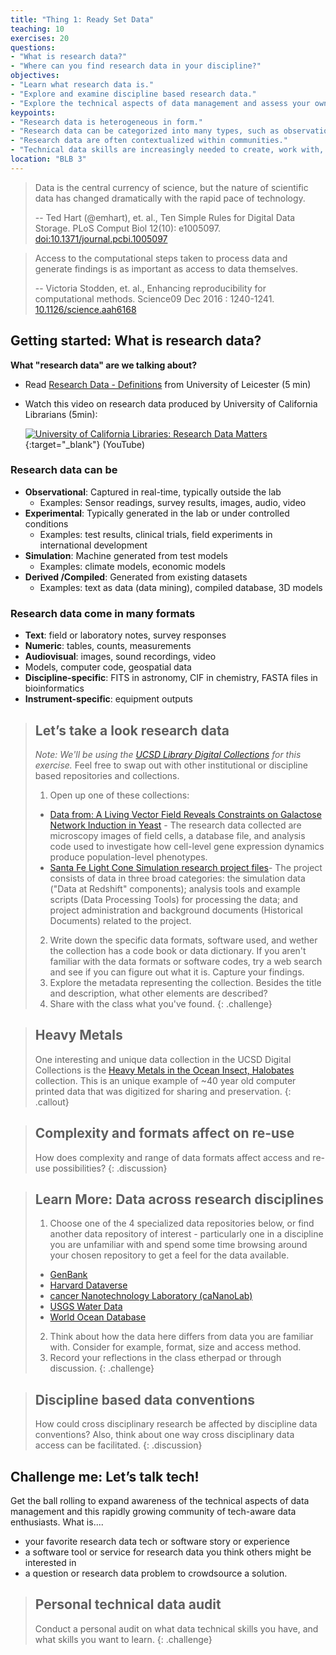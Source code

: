 ```yaml
---
title: "Thing 1: Ready Set Data"
teaching: 10
exercises: 20
questions:
- "What is research data?"
- "Where can you find research data in your discipline?"
objectives:
- "Learn what research data is."
- "Explore and examine discipline based research data."
- "Explore the technical aspects of data management and assess your own skills."
keypoints:
- "Research data is heterogeneous in form."
- "Research data can be categorized into many types, such as observational, experimental, simulation, derived or compiled, and reference."
- "Research data are often contextualized within communities."
- "Technical data skills are increasingly needed to create, work with, understand and make sense of research data."
location: "BLB 3"
---
```

> Data is the central currency of science, but the nature of scientific data has changed dramatically with the rapid pace of technology.
>
> -- Ted Hart (@emhart), et. al., Ten Simple Rules for Digital Data Storage. PLoS Comput Biol 12(10): e1005097. [doi:10.1371/journal.pcbi.1005097](http://dx.doi.org/10.1371/journal.pcbi.1005097)

>Access to the computational steps taken to process data and generate findings is as important as access to data themselves.
>
> -- Victoria Stodden, et. al., Enhancing reproducibility for computational methods. Science09 Dec 2016 : 1240-1241. [10.1126/science.aah6168](https://doi.org/10.1126/science.aah6168)

## Getting started: What is research data?

**What "research data" are we talking about?**

* Read [Research Data - Definitions](https://www2.le.ac.uk/services/research-data/documents/UoL_ReserchDataDefinitions_20120904.pdf) from University of Leicester (5 min)
* Watch this video on research data produced by University of California Librarians (5min):

  [![University of California Libraries: Research Data Matters](https://img.youtube.com/vi/Lr722k7NyGU/0.jpg)](https://www.youtube.com/watch?v=Lr722k7NyGU "University of California Libraries: Research Data Matters"){:target="_blank"} (YouTube)

### Research data can be

* **Observational**: Captured in real-time, typically outside the lab
  * Examples: Sensor readings, survey results, images, audio, video
* **Experimental**: Typically generated in the lab or under controlled conditions
  * Examples: test results, clinical trials, field experiments in international development
* **Simulation**: Machine generated from test models
  * Examples: climate models, economic models
* **Derived /Compiled**: Generated from existing datasets
  * Examples: text as data (data mining), compiled database, 3D models

### Research data come in many formats

* **Text**: field or laboratory notes, survey responses
* **Numeric**: tables, counts, measurements
* **Audiovisual**: images, sound recordings, video
* Models, computer code, geospatial data
* **Discipline-specific**: FITS in astronomy, CIF in chemistry, FASTA files in bioinformatics
* **Instrument-specific**: equipment outputs

>## Let’s take a look research data
>*Note: We'll be using the [UCSD Library Digital Collections](http://library.ucsd.edu/dc) for this exercise.* Feel free to swap out with other institutional or discipline based repositories and collections.
>
> 1. Open up one of these collections:
>  * [Data from: A Living Vector Field Reveals Constraints on Galactose Network Induction in Yeast](http://library.ucsd.edu/dc/collection/bb5668210c) - The research data collected are microscopy images of field cells, a database file, and analysis code used to investigate how cell-level gene expression dynamics produce population-level phenotypes.
>  * [Santa Fe Light Cone Simulation research project files](http://library.ucsd.edu/dc/collection/bb1673671n)- The project consists of data in three broad categories: the simulation data ("Data at Redshift" components); analysis tools and example scripts (Data Processing Tools) for processing the data; and project administration and background documents (Historical Documents) related to the project.
>2. Write down the specific data formats, software used, and wether the collection has a code book or data dictionary. If you aren't familiar with the data formats or software codes, try a web search and see if you can figure out what it is. Capture your findings.
>4. Explore the metadata representing the collection. Besides the title and description, what other elements are described?
> 5. Share with the class what you've found.
{: .challenge}

>## Heavy Metals
>One interesting and unique data collection in the UCSD Digital Collections is the [Heavy Metals in the Ocean Insect, Halobates](http://library.ucsd.edu/dc/collection/bb8056206n) collection.  This is an unique example of ~40 year old computer printed data that was digitized for sharing and preservation.
{: .callout}

>## Complexity and formats affect on re-use
>How does complexity and range of data formats affect access and re-use possibilities?
{: .discussion}

>## Learn More: Data across research disciplines
>1. Choose one of the 4 specialized data repositories below, or find another data repository of interest - particularly one in a discipline you are unfamiliar with and spend some time browsing around your chosen repository to get a feel for the data available.
>  * [GenBank](https://www.ncbi.nlm.nih.gov/genbank/)
>  * [Harvard Dataverse](https://dataverse.harvard.edu/)
>  * [cancer Nanotechnology Laboratory (caNanoLab)](https://cananolab.nci.nih.gov/caNanoLab/#/)
>  * [USGS Water Data](https://waterdata.usgs.gov/nwis)
>  * [World Ocean Database](https://www.nodc.noaa.gov/OC5/WOD/pr_wod.html)
>
>2. Think about how the data here differs from data you are familiar with.  Consider for example, format, size and access method.
>3. Record your reflections in the class etherpad or through discussion.
{: .challenge}

>## Discipline based data conventions
>How could cross disciplinary research be affected by discipline data conventions? Also,  think about one way cross disciplinary data access can be facilitated.
{: .discussion}

## Challenge me: Let’s talk tech!

Get the ball rolling to expand awareness of the technical aspects of data management and this rapidly growing community of tech-aware data enthusiasts.
What is....

* your favorite research data tech or software story or experience
* a software tool or service for research data you think others might be interested in
* a question or research data problem to crowdsource a solution.

>## Personal technical data audit
> Conduct a personal audit on what data technical skills you have, and what skills you want to learn.
{: .challenge}
